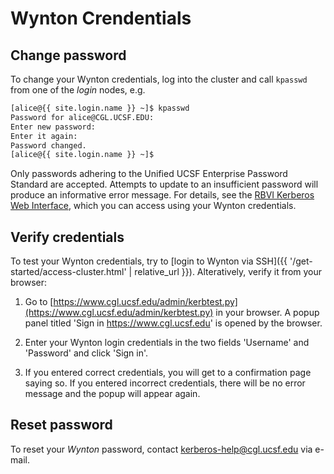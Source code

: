 # Wynton Crendentials

## Change password

To change your Wynton credentials, log into the cluster and call `kpasswd` from one of the _login_ nodes, e.g.

```sh
[alice@{{ site.login.name }} ~]$ kpasswd
Password for alice@CGL.UCSF.EDU: 
Enter new password: 
Enter it again: 
Password changed.
[alice@{{ site.login.name }} ~]$ 
```

Only passwords adhering to the Unified UCSF Enterprise Password Standard are accepted.  Attempts to update to an insufficient password will produce an informative error message.  For details, see the [RBVI Kerberos Web Interface], which you can access using your Wynton credentials.


## Verify credentials

To test your Wynton credentials, try to [login to Wynton via SSH]({{ '/get-started/access-cluster.html' | relative_url }}).  Alteratively, verify it from your browser:

1. Go to [https://www.cgl.ucsf.edu/admin/kerbtest.py](https://www.cgl.ucsf.edu/admin/kerbtest.py) in your browser.  A popup panel titled 'Sign in https://www.cgl.ucsf.edu' is opened by the browser.

3. Enter your Wynton login credentials in the two fields 'Username' and 'Password' and click 'Sign in'.

4. If you entered correct credentials, you will get to a confirmation page saying so.  If you entered incorrect credentials, there will be no error message and the popup will appear again.


## Reset password

To reset your _Wynton_ password, contact [kerberos-help@cgl.ucsf.edu]([kerberos-help@cgl.ucsf.edu) via e-mail.

[RBVI Kerberos web interface]: https://www.cgl.ucsf.edu/admin/chpass.py
